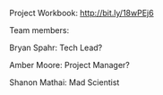 Project Workbook: http://bit.ly/18wPEj6



Team members:

Bryan Spahr: Tech Lead?

Amber Moore: Project Manager?

Shanon Mathai: Mad Scientist

